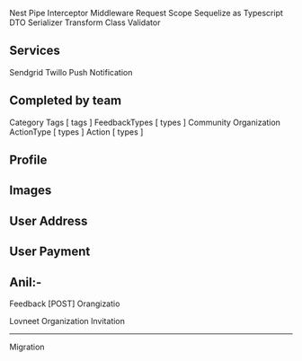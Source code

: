 

Nest
Pipe
Interceptor
Middleware
Request Scope
Sequelize as Typescript
DTO
Serializer
Transform
Class Validator

Services
---------
Sendgrid
Twillo
Push Notification

Completed by team
------------------

Category
Tags [ tags ]
FeedbackTypes [ types ]
Community
Organization
ActionType [ types ]
Action [ types ]

Profile
--------

Images
---------

User Address
-------------


User Payment
-------------


Anil:-
------------------
Feedback [POST]
Orangizatio


Lovneet
Organization Invitation 




------------------
Migration
